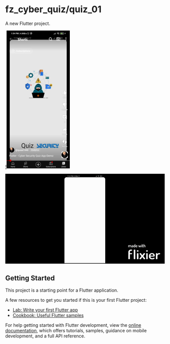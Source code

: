 # fz_cyber_quiz/quiz_01

A new Flutter project.

[!<img src="assets/ui.jpg" width="200">](https://www.youtube.com/shorts/NRvJ8NUvBa0)

![](assets/ui.gif) 


## Getting Started

This project is a starting point for a Flutter application.

A few resources to get you started if this is your first Flutter project:

- [Lab: Write your first Flutter app](https://docs.flutter.dev/get-started/codelab)
- [Cookbook: Useful Flutter samples](https://docs.flutter.dev/cookbook)

For help getting started with Flutter development, view the
[online documentation](https://docs.flutter.dev/), which offers tutorials,
samples, guidance on mobile development, and a full API reference.
